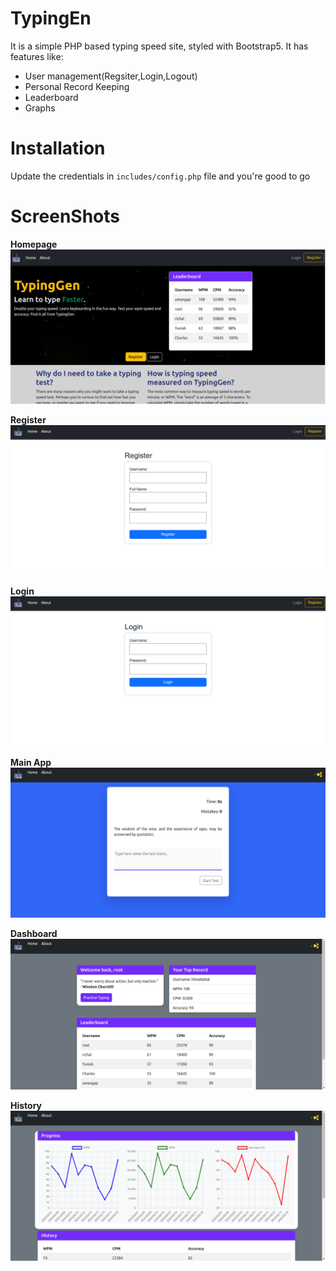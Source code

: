 ﻿# TypingEn
It is a simple PHP based typing speed site, styled with Bootstrap5. It has features like:

 - User management(Regsiter,Login,Logout)
 - Personal Record Keeping
 - Leaderboard
 - Graphs

# Installation

Update the credentials in `includes/config.php` file  and you're good to go 

# ScreenShots
**Homepage**
![Homepage](https://raw.githubusercontent.com/himaldahal/TypingGen/main/screenshots/homepage.png)

**Register**
![Register ](https://raw.githubusercontent.com/himaldahal/TypingGen/main/screenshots/register.png)

**Login**
![Login ](https://raw.githubusercontent.com/himaldahal/TypingGen/main/screenshots/login.png)

**Main App**
![main](https://raw.githubusercontent.com/himaldahal/TypingGen/main/screenshots/main.png)


**Dashboard**
![dashboard](https://raw.githubusercontent.com/himaldahal/TypingGen/main/screenshots/dashboard.png)



**History**
![main](https://raw.githubusercontent.com/himaldahal/TypingGen/main/screenshots/history.png)
